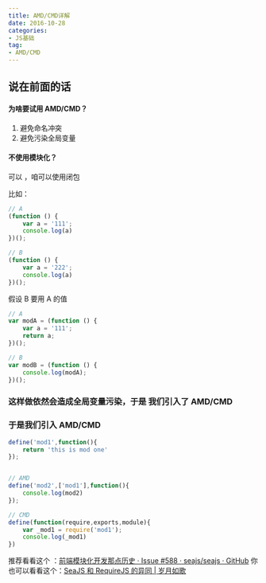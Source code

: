 ```yaml
---
title: AMD/CMD详解
date: 2016-10-28
categories:
- JS基础
tag: 
- AMD/CMD
---
```


## 说在前面的话

#### 为啥要试用 AMD/CMD？

1. 避免命名冲突
2. 避免污染全局变量


#### 不使用模块化？
可以 ，咱可以使用闭包

比如：

```js
// A
(function () {
	var a = '111';
	console.log(a)
})();

// B
(function () {
	var a = '222';
	console.log(a)
})();

```

假设 B 要用 A 的值 

```js
// A
var modA = (function () {
	var a = '111';
	return a;
})();

// B
var modB = (function () {
	console.log(modA);
})();

```


### 这样做依然会造成全局变量污染，于是 我们引入了 AMD/CMD

### 于是我们引入 AMD/CMD

```js
define('mod1',function(){
	return 'this is mod one'
});


// AMD
define('mod2',['mod1'],function(){
	console.log(mod2)
});

// CMD
define(function(require,exports,module){
	var _mod1 = require('mod1');
	console.log(_mod1)
})

```


推荐看看这个 ：[前端模块化开发那点历史 · Issue #588 · seajs/seajs · GitHub](https://github.com/seajs/seajs/issues/588)
你也可以看看这个：[SeaJS 和 RequireJS 的异同 | 岁月如歌](https://lifesinger.wordpress.com/2011/05/17/the-difference-between-seajs-and-requirejs/)
